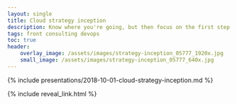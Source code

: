 ```yaml
---
layout: single
title: Cloud strategy inception
description: Know where you're going, but then focus on the first step not the destination.
tags: front consulting devops
toc: true
header:
    overlay_image: /assets/images/strategy-inception_05777_1920x.jpg
    small_image: /assets/images/strategy-inception_05777_640x.jpg
---
```


{% include presentations/2018-10-01-cloud-strategy-inception.md %}

{% include reveal_link.html %}
